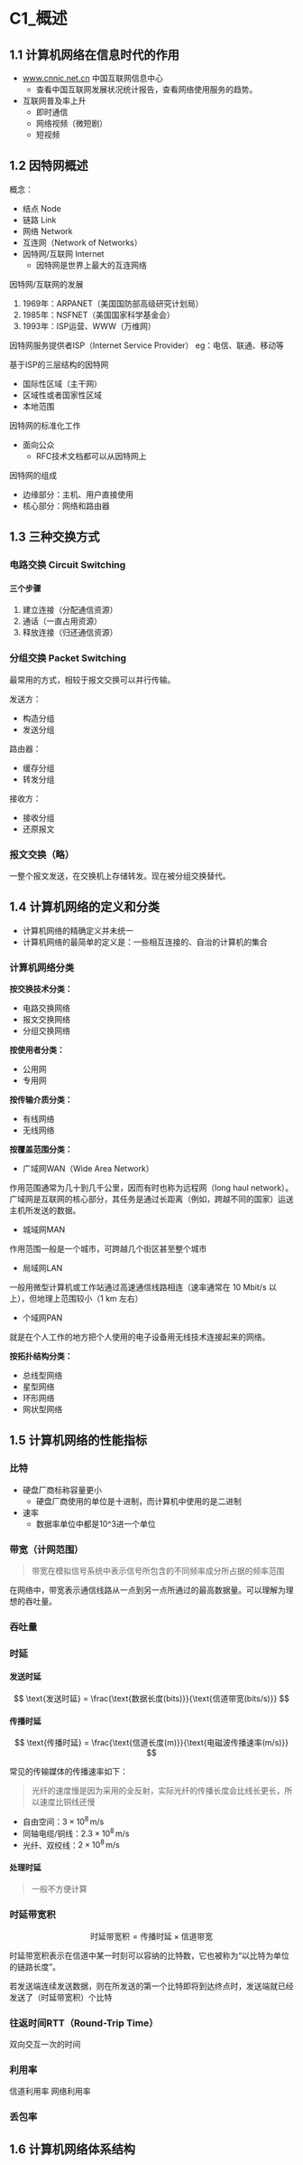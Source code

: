 # C1_概述
## 1.1 计算机网络在信息时代的作用
- www.cnnic.net.cn 中国互联网信息中心
    - 查看中国互联网发展状况统计报告，查看网络使用服务的趋势。
- 互联网普及率上升
    - 即时通信
    - 网络视频（微短剧）
    - 短视频

## 1.2 因特网概述

概念：
- 结点 Node
- 链路 Link
- 网络 Network
- 互连网（Network of Networks）
- 因特网/互联网 Internet
    - 因特网是世界上最大的互连网络

因特网/互联网的发展
1. 1969年：ARPANET（美国国防部高级研究计划局）
2. 1985年：NSFNET（美国国家科学基金会）
3. 1993年：ISP运营、WWW（万维网）

因特网服务提供者ISP（Internet Service Provider）
eg：电信、联通、移动等

基于ISP的三层结构的因特网
- 国际性区域（主干网）
- 区域性或者国家性区域
- 本地范围

因特网的标准化工作
- 面向公众
    - RFC技术文档都可以从因特网上

因特网的组成
- 边缘部分：主机、用户直接使用
- 核心部分：网络和路由器

## 1.3 三种交换方式

### 电路交换 Circuit Switching

#### 三个步骤

1. 建立连接（分配通信资源）
2. 通话（一直占用资源）
3. 释放连接（归还通信资源）

### 分组交换 Packet Switching

最常用的方式，相较于报文交换可以并行传输。

发送方：
- 构造分组
- 发送分组

路由器：
- 缓存分组
- 转发分组

接收方：
- 接收分组
- 还原报文

### 报文交换（略）
一整个报文发送，在交换机上存储转发。现在被分组交换替代。

## 1.4 计算机网络的定义和分类

- 计算机网络的精确定义并未统一
- 计算机网络的最简单的定义是：一些相互连接的、自治的计算机的集合

### 计算机网络分类
**按交换技术分类：**

* 电路交换网络
* 报文交换网络
* 分组交换网络

**按使用者分类：**

* 公用网
* 专用网

**按传输介质分类：**

* 有线网络
* 无线网络

**按覆盖范围分类：**

* 广域网WAN（Wide Area Network）

作用范围通常为几十到几千公里，因而有时也称为远程网（long haul network）。广域网是互联网的核心部分，其任务是通过长距离（例如，跨越不同的国家）运送主机所发送的数据。

* 城域网MAN

作用范围一般是一个城市，可跨越几个街区甚至整个城市

* 局域网LAN

一般用微型计算机或工作站通过高速通信线路相连（速率通常在 10 Mbit/s 以上），但地理上范围较小（1 km 左右）

* 个域网PAN

就是在个人工作的地方把个人使用的电子设备用无线技术连接起来的网络。

**按拓扑结构分类：**

* 总线型网络
* 星型网络
* 环形网络
* 网状型网络

## 1.5 计算机网络的性能指标
### 比特
- 硬盘厂商标称容量更小
    - 硬盘厂商使用的单位是十进制，而计算机中使用的是二进制
- 速率
    - 数据率单位中都是10^3进一个单位

### 带宽（计网范围）
> 带宽在模拟信号系统中表示信号所包含的不同频率成分所占据的频率范围

在网络中，带宽表示通信线路从一点到另一点所通过的最高数据量。可以理解为理想的吞吐量。

### 吞吐量

### 时延
#### 发送时延

$$
\text{发送时延} = \frac{\text{数据长度(bits)}}{\text{信道带宽(bits/s)}}
$$

#### 传播时延

$$
\text{传播时延} = \frac{\text{信道长度(m)}}{\text{电磁波传播速率(m/s)}}
$$

常见的传输媒体的传播速率如下：
> 光纤的速度慢是因为采用的全反射，实际光纤的传播长度会比线长更长，所以速度比铜线还慢
- 自由空间：$3 \times 10^8 \, \text{m/s}$
- 同轴电缆/铜线：$2.3 \times 10^8 \, \text{m/s}$
- 光纤、双绞线：$2 \times 10^8 \, \text{m/s}$



#### 处理时延
> 一般不方便计算

### 时延带宽积

$$
\text{时延带宽积} = \text{传播时延} \times \text{信道带宽}
$$

时延带宽积表示在信道中某一时刻可以容纳的比特数，它也被称为“以比特为单位的链路长度”。

若发送端连续发送数据，则在所发送的第一个比特即将到达终点时，发送端就已经发送了（时延带宽积）个比特

### 往返时间RTT（Round-Trip Time）
双向交互一次的时间

### 利用率
信道利用率
网络利用率

### 丢包率

## 1.6 计算机网络体系结构
